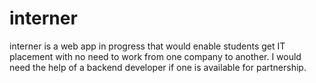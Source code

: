 # interner
interner is a web app in progress that would enable students get IT placement with no need to work from one company to another.
I would need the help of a backend developer if one is available for partnership.
